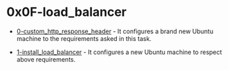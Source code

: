 # 0x0F-load_balancer

- [0-custom_http_response_header](./0-custom_http_response_header) -  It configures a brand new Ubuntu machine to the requirements asked in this task.

- [1-install_load_balancer](./1-install_load_balancer) - It configures a new Ubuntu machine to respect above requirements.
